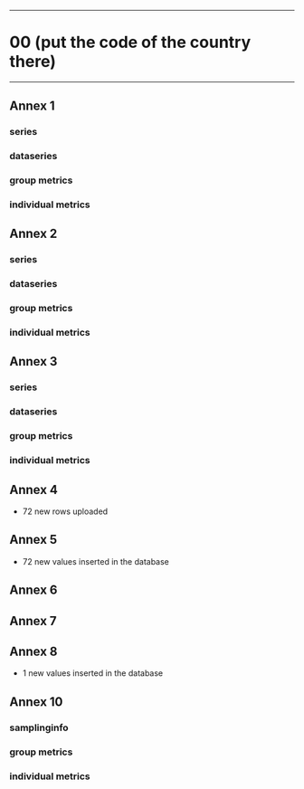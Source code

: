 -----------------------------------------------------------
# 00 (put the code of the country there) 
-----------------------------------------------------------

## Annex 1

### series

### dataseries


### group metrics


### individual metrics

## Annex 2

### series

### dataseries


### group metrics


### individual metrics



## Annex 3

### series

### dataseries


### group metrics


### individual metrics



## Annex 4

* 72 new rows uploaded

## Annex 5
* 72 new values inserted in the database


## Annex 6



## Annex 7



## Annex 8

*  1 new values inserted in the database

## Annex 10

### samplinginfo


### group metrics


### individual metrics

